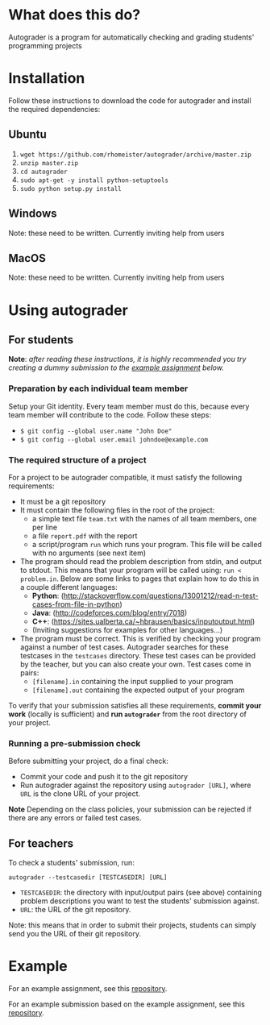 # What does this do?
Autograder is a program for automatically checking and grading students' 
programming projects

# Installation

Follow these instructions to download the code for autograder and install 
the required dependencies:

## Ubuntu

1. `wget https://github.com/rhomeister/autograder/archive/master.zip`
2. `unzip master.zip`
3. `cd autograder`
4. `sudo apt-get -y install python-setuptools`
5. `sudo python setup.py install`

## Windows

Note: these need to be written. Currently inviting help from users

## MacOS

Note: these need to be written. Currently inviting help from users

# Using autograder

## For students

**Note**: _after reading these instructions, it is highly recommended you try creating
a dummy submission to the [example assignment](#example) below._

### Preparation by each individual team member

Setup your Git identity. Every team member must do this, because every team
member will contribute to the code. Follow these steps:
- `$ git config --global user.name "John Doe"`
- `$ git config --global user.email johndoe@example.com`

### The required structure of a project

For a project to be autograder compatible, it must satisfy the following
requirements:

- It must be a git repository
- It must contain the following files in the root of the project:
  - a simple text file `team.txt` with the names of all team members, one per
    line
  - a file `report.pdf` with the report
  - a script/program `run` which runs your program. This file will be called
    with no arguments (see next item)
- The program should read the problem description from stdin, and output to
  stdout. This means that your program will be called using: `run < problem.in`.
  Below are some links to pages that explain how to do this in a couple 
  different languages:
  - **Python**:
    (http://stackoverflow.com/questions/13001212/read-n-test-cases-from-file-in-python) 
  - **Java**: (http://codeforces.com/blog/entry/7018)
  - **C++**: (https://sites.ualberta.ca/~hbrausen/basics/inputoutput.html)
  - (Inviting suggestions for examples for other languages...)
- The program must be correct. This is verified by checking your program against
  a number of test cases. Autograder searches for these testcases in the
  `testcases` directory.
  These test cases can be provided by the teacher, but you can also create your 
  own. Test cases come in pairs:
  - `[filename].in` containing the input supplied to your program
  - `[filename].out` containing the expected output of your program

To verify that your submission satisfies all these requirements, **commit your
work** (locally is sufficient) and **run `autograder`** from the root directory 
of your project.

### Running a pre-submission check
Before submitting your project, do a final check:

- Commit your code and push it to the git repository
- Run autograder against the repository using `autograder [URL]`, where `URL` is
  the clone URL of your project.

**Note** Depending on the class policies, your submission can be rejected if
there are any errors or failed test cases.

## For teachers

To check a students' submission, run:

`autograder --testcasedir [TESTCASEDIR] [URL]`

- `TESTCASEDIR`: the directory with input/output pairs (see above) containing
  problem descriptions you want to test the students' submission against.
- `URL`: the URL of the git repository.

Note: this means that in order to submit their projects, students can simply
send you the URL of their git repository.

# Example

For an example assignment, see this
[repository](https://github.com/rhomeister/autograder-example-assignment).

For an example submission based on the example assignment, see this
[repository](https://github.com/rhomeister/autograder-example-submission).
